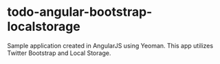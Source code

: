 todo-angular-bootstrap-localstorage
===================================
Sample application created in AngularJS using Yeoman. This app utilizes Twitter Bootstrap and Local Storage.
